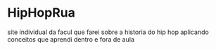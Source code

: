 # HipHopRua
site individual da facul que farei sobre a historia do hip hop aplicando conceitos que aprendi dentro e fora de aula
